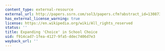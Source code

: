 ```yaml
---
content_type: external-resource
external_url: http://papers.ssrn.com/sol3/papers.cfm?abstract_id=1308730
has_external_license_warning: true
license: https://en.wikipedia.org/wiki/All_rights_reserved
status: ''
title: Expanding 'Choice' in School Choice
uid: f914cad7-1fea-4127-9fa5-ddec7406d7e3
wayback_url: ''
---
```

